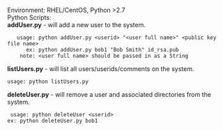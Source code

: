 
Environment: RHEL/CentOS, Python >2.7<br>
Python Scripts:<br>
**addUser.py** - will add a new user to the system. 
	

       usage: python addUser.py <userid> "<user full name>" <public key file name>
    	  ex: python addUser.py bob1 "Bob Smith" id_rsa.pub
    	note: <user full name> should be passed in as a String

**listUsers.py** - will list all users/userids/comments on the system. 
	

    usage: python listUsers.py
    
    	
**deleteUser.py** - will remove a user and associated directories from the system. 
	

     usage: python deleteUser <userid>
	ex: python deleteUser.py bob1 
